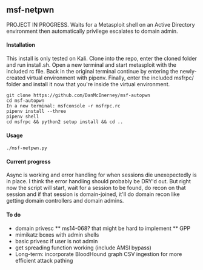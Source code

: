 msf-netpwn
------
PROJECT IN PROGRESS. Waits for a Metasploit shell on an Active Directory environment then automatically privilege escalates to domain admin.

#### Installation
This install is only tested on Kali. Clone into the repo, enter the cloned folder and run install.sh. Open a new terminal and start metasploit with the included rc file. Back in the original terminal continue by entering the newly-created virtual environment with pipenv. Finally, enter the included msfrpc/ folder and install it now that you're inside the virtual environment.

```
git clone https://github.com/DanMcInerney/msf-autopwn
cd msf-autopwn
In a new terminal: msfconsole -r msfrpc.rc
pipenv install --three
pipenv shell
cd msfrpc && python2 setup install && cd ..
```

#### Usage
```./msf-netpwn.py ```

#### Current progress
Async is working and error handling for when sessions die unexepectedly is in place. I think the error handling should probably be DRY'd out. But right now the script will start, wait for a session to be found, do recon on that session and if that session is domain-joined, it'll do domain recon like getting domain controllers and domain admins. 

#### To do
* domain privesc
** ms14-068? that might be hard to implement
** GPP
* mimikatz boxes with admin shells
* basic privesc if user is not admin
* get spreading function working (include AMSI bypass)
* Long-term: incorporate BloodHound graph CSV ingestion for more efficient attack pathing
